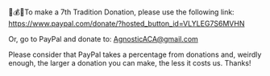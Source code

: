 🧺💰🧺To make a 7th Tradition Donation, please use the following link: https://www.paypal.com/donate/?hosted_button_id=VLYLEG7S6MVHN

Or, go to PayPal and donate to: AgnosticACA@gmail.com

Please consider that PayPal takes a percentage from donations and, weirdly enough, the larger a donation you can make, the less it costs us.  Thanks!
